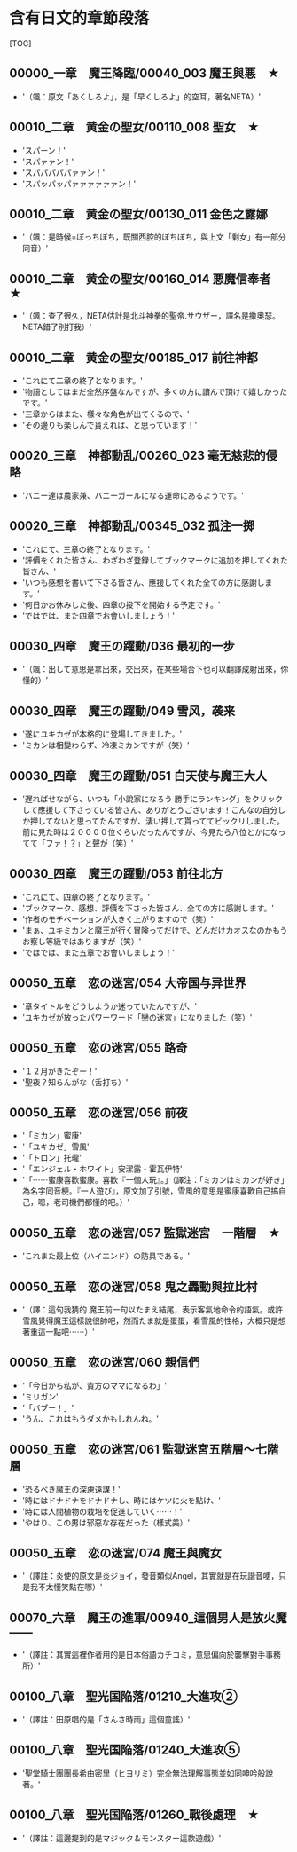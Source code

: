 # 含有日文的章節段落

[TOC]

## 00000_一章　魔王降臨/00040_003 魔王與悪　★

- '（颯：原文「あくしろよ」，是「早くしろよ」的空耳，著名NETA）'


## 00010_二章　黄金の聖女/00110_008 聖女　★

- 'スパーン！'
- 'スパァァン！'
- 'スパパパパパァァン！'
- 'スパッパッパァァァァァァン！'


## 00010_二章　黄金の聖女/00130_011 金色之露娜

- '（颯：是時候=ぼっちぼち，既關西腔的ぼちぼち，與上文「剩女」有一部分同音）'


## 00010_二章　黄金の聖女/00160_014 悪魔信奉者　★

- '（颯：查了很久，NETA估計是北斗神拳的聖帝.サウザー，譯名是撒奧瑟。NETA錯了別打我）'


## 00010_二章　黄金の聖女/00185_017 前往神都

- 'これにて二章の終了となります。'
- '物語としてはまだ全然序盤なんですが、多くの方に讀んで頂けて嬉しかったです。'
- '三章からはまた、樣々な角色が出てくるので、'
- 'その邊りも楽しんで貰えれば、と思っています！'


## 00020_三章　神都動乱/00260_023 毫无慈悲的侵略

- 'バニー達は農家兼、バニーガールになる運命にあるようです。'


## 00020_三章　神都動乱/00345_032 孤注一掷

- 'これにて、三章の終了となります。'
- '評價をくれた皆さん、わざわざ登録してブックマークに追加を押してくれた皆さん、'
- 'いつも感想を書いて下さる皆さん、應援してくれた全ての方に感謝します。'
- '何日かお休みした後、四章の投下を開始する予定です。'
- 'ではでは、また四章でお會いしましょう！'


## 00030_四章　魔王の躍動/036 最初的一步

- '（颯：出して意思是拿出來，交出來，在某些場合下也可以翻譯成射出來，你懂的）'


## 00030_四章　魔王の躍動/049 雪风，袭来

- '遂にユキカゼが本格的に登場してきました。'
- 'ミカンは相變わらず、冷凍ミカンですが（笑）'


## 00030_四章　魔王の躍動/051 白天使与魔王大人

- '遅ればせながら、いつも「小說家になろう 勝手にランキング」をクリックして應援して下さっている皆さん、ありがとうございます！こんなの自分しか押してないと思ってたんですが、淒い押して貰っててビックリしました。前に見た時は２００００位ぐらいだったんですが、今見たら八位とかになってて「ファ！？」と聲が（笑）'


## 00030_四章　魔王の躍動/053 前往北方

- 'これにて、四章の終了となります。'
- 'ブックマーク、感想、評價を下さった皆さん、全ての方に感謝します。'
- '作者のモチベーションが大きく上がりますので（笑）'
- 'まぁ、ユキミカンと魔王が行く冒険ってだけで、どんだけカオスなのかもうお察し等級ではありますが（笑）'
- 'ではでは、また五章でお會いしましょう！'


## 00050_五章　恋の迷宮/054 大帝国与异世界

- '章タイトルをどうしようか迷っていたんですが、'
- 'ユキカゼが放ったパワーワード「戀の迷宮」になりました（笑）'


## 00050_五章　恋の迷宮/055 路奇

- '１２月がきたぞー！'
- '聖夜？知らんがな（舌打ち）'


## 00050_五章　恋の迷宮/056 前夜

- '「ミカン」蜜康'
- '「ユキカゼ」雪風'
- '「トロン」托瓏'
- '「エンジェル・ホワイト」安潔露・霍瓦伊特'
- '「⋯⋯蜜康喜歡蜜康。喜歡『一個人玩』。」（譯注：「ミカンはミカンが好き」為名字同音梗。『一人遊び』，原文加了引號，雪風的意思是蜜康喜歡自己搞自己，嗯，老司機們都懂的吧。）'


## 00050_五章　恋の迷宮/057 監獄迷宮　一階層　★

- 'これまた最上位（ハイエンド）の防具である。'


## 00050_五章　恋の迷宮/058 鬼之轟動與拉比村

- '（譯：這句我猜的 魔王前一句以たまえ結尾，表示客氣地命令的語氣。或許雪風覺得魔王這樣說很帥吧，然而たま就是蛋蛋，看雪風的性格，大概只是想著重這一點吧⋯⋯）'


## 00050_五章　恋の迷宮/060 親信們

- '「今日から私が、貴方のママになるわ」'
- 'ミリガン'
- '「バブー！」'
- 'うん、これはもうダメかもしれんね。'


## 00050_五章　恋の迷宮/061 監獄迷宮五階層～七階層

- '恐るべき魔王の深慮遠謀！'
- '時にはドナドナをドナドナし、時にはケツに火を點け、'
- '時には人間植物の栽培を促進していく⋯⋯！'
- 'やはり、この男は邪惡な存在だった（樣式美）'


## 00050_五章　恋の迷宮/074 魔王與魔女

- '（譯註：炎使的原文是炎ジョイ，發音類似Angel，其實就是在玩諧音哽，只是我不太懂笑點在哪）'


## 00070_六章　魔王の進軍/00940_這個男人是放火魔――

- '（譯註：其實這裡作者用的是日本俗語カチコミ，意思偏向於襲擊對手事務所）'


## 00100_八章　聖光国陥落/01210_大進攻②

- '（譯註：田原唱的是「さんさ時雨」這個童謠）'


## 00100_八章　聖光国陥落/01240_大進攻⑤

- '聖堂騎士團團長希由密里（ヒヨリミ）完全無法理解事態並如同呻吟般說著。'


## 00100_八章　聖光国陥落/01260_戰後處理　★

- '（譯註：這邊提到的是マジック＆モンスター這款遊戲）'
